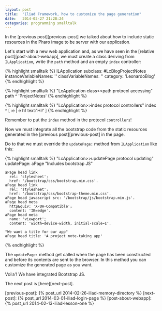 ```yaml
---
layout: post
title:  "Iliad Framework, how to customize the page generation"
date:   2014-02-27 21:28:24
categories: programming smalltalk
---
```


In the [previous post][previous-post] we talked about how to include
static resources in the Pharo image to be server with our application.

Let's start with a new web application and, as we have seen in the
[relative post][post-about-webapp], we must create a class deriving
from `ILApplication`, write the `path` method and an empty `index`
controller:

{% highlight smalltalk %}
ILApplication subclass: #LcBlogProjectNotes
    instanceVariableNames: ''
    classVariableNames: ''
    category: 'LeonardoBlog'
{% endhighlight %}

{% highlight smalltalk %}
"LcApplication class>>path protocol accessing"
path
    ^ 'ProjectNotes'
{% endhighlight %}

{% highlight smalltalk %}
"LcApplication>>index protocol controllers"
index
    ^ [ :e | e h1 text:'Hi!' ]
{% endhighlight %}

Remember to put the `index` method in the protocol `controllers`!

Now we must integrate all the bootstrap code from the static resources
generated in the [previous post][previous-post] in the page.

Do to that we must override the `updatePage:` method from
`ILApplication` like this:

{% highlight smalltalk %}
"LcApplication>>updatePage protocol updating"
updatePage: aPage
    "Includes bootstrap JS"
    
    aPage head link
      rel: 'stylesheet';
      href: '/bootstrap/css/bootstrap.min.css'.
    aPage head link
      rel: 'stylesheet';
      href: '/bootstrap/css/bootstrap-theme.min.css'.
    aPage head javascript src: '/bootstrap/js/bootstrap.min.js'.
    aPage head meta
      httpEquiv: 'X-UA-Compatible';
      content: 'IE=edge'.
    aPage head meta
      name: 'viewport';
	  content: 'width=device-width, initial-scale=1'.
    
    "We want a title for our app"
    aPage head title: 'A project note-taking app'
{% endhighlight %}

The `updatePage:` method get called when the page has been constructed
and before its contents are sent to the browser. In this method you
can customize the generated page as you want.

Voila'! We have integrated Bootstrap JS. 

The next post is [here][next-post].

[previous-post]: {% post_url 2014-02-26-iliad-memory-directory %}
[next-post]: {% post_url 2014-03-01-iliad-login-page %}
[post-about-webapp]: {% post_url 2014-02-13-iliad-lesson-one %}
